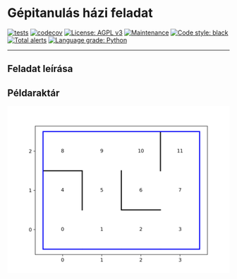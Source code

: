 # Gépitanulás házi feladat

[![tests](https://github.com/gkrisztian1/gepitanulas-nagyhazi/actions/workflows/ci.yml/badge.svg)](https://github.com/robust/actions)
[![codecov](https://codecov.io/gh/gkrisztian1/gepitanulas-nagyhazi/branch/main/graph/badge.svg?token=KMYGW7NHWH)](https://codecov.io/gh/gkrisztian1/gepitanulas-nagyhazi)
[![License: AGPL v3](https://img.shields.io/badge/License-AGPL%20v3-blue.svg)](https://www.gnu.org/licenses/agpl-3.0)
[![Maintenance](https://img.shields.io/badge/Maintained%3F-yes-green.svg)](https://GitHub.com/Naereen/StrapDown.js/graphs/commit-activity)
[![Code style: black](https://img.shields.io/badge/code%20style-black-000000.svg)](https://github.com/psf/black)
[![Total alerts](https://img.shields.io/lgtm/alerts/g/gkrisztian1/gepitanulas-nagyhazi.svg?logo=lgtm&logoWidth=18)](https://lgtm.com/projects/g/gkrisztian1/gepitanulas-nagyhazi/alerts/)
[![Language grade: Python](https://img.shields.io/lgtm/grade/python/g/gkrisztian1/gepitanulas-nagyhazi.svg?logo=lgtm&logoWidth=18)](https://lgtm.com/projects/g/gkrisztian1/gepitanulas-nagyhazi/context:python)

---

## Feladat leírása

## Példaraktár

![](media/example_warehouse.png)
